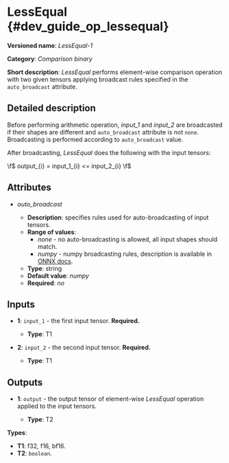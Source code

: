 # LessEqual {#dev_guide_op_lessequal}

**Versioned name**: *LessEqual-1*

**Category**: *Comparison binary*

**Short description**: *LessEqual* performs element-wise comparison operation
with two given tensors applying broadcast rules specified in the `auto_broadcast`
attribute.

## Detailed description

Before performing arithmetic operation, *input_1* and *input_2* are broadcasted
if their shapes are different and `auto_broadcast` attribute is not `none`.
Broadcasting is performed according to `auto_broadcast` value.

After broadcasting, *LessEqual* does the following with the input tensors:

 \f$ output_{i} = input\_1_{i} <= input\_2_{i} \f$

## Attributes

* *auto_broadcast*

  * **Description**: specifies rules used for auto-broadcasting of input tensors.
  * **Range of values**:
    * *none* - no auto-broadcasting is allowed, all input shapes should match.
    * *numpy* - numpy broadcasting rules, description is available in
      [ONNX docs](https://github.com/onnx/onnx/blob/main/docs/Broadcasting.md#broadcasting-in-onnx).
  * **Type**: string
  * **Default value**: *numpy*
  * **Required**: *no*

## Inputs

* **1**: ``input_1`` - the first input tensor. **Required.**

  * **Type**: T1

* **2**: ``input_2`` - the second input tensor. **Required.**

  * **Type**: T1

## Outputs

* **1**: ``output`` - the output tensor of element-wise *LessEqual* operation
  applied to the input tensors.

  * **Type**: T2

**Types**:

* **T1**: f32, f16, bf16.
* **T2**: `boolean`.
